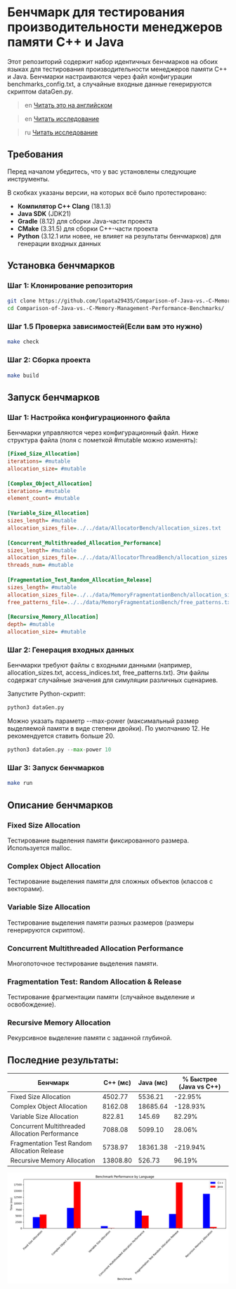 # Бенчмарк для тестирования производительности менеджеров памяти C++ и Java

Этот репозиторий содержит набор идентичных бенчмарков на обоих языках для тестирования производительности менеджеров памяти C++ и Java. Бенчмарки настраиваются через файл конфигурации benchmarks_config.txt, а случайные входные данные генерируются скриптом dataGen.py.

> en [Читать это на английском](README.md)

> en [Читать исследование](Study_en.pdf)

> ru [Читать исследование](Study_ru.pdf)

## Требования

Перед началом убедитесь, что у вас установлены следующие инструменты.

В скобках указаны версии, на которых всё было протестировано:
- **Компилятор C++ Clang** (18.1.3)
- **Java SDK** (JDK21)
- **Gradle** (8.12) для сборки Java-части проекта
- **CMake** (3.31.5) для сборки C++-части проекта
- **Python** (3.12.1 или новее, не влияет на результаты бенчмарков) для генерации входных данных

## Установка бенчмарков
### Шаг 1: Клонирование репозитория
```bash
git clone https://github.com/lopata29435/Comparison-of-Java-vs.-C-Memory-Management-Performance-Benchmarks.git
cd Comparison-of-Java-vs.-C-Memory-Management-Performance-Benchmarks/
```

### Шаг 1.5 Проверка зависимостей(Если вам это нужно)
```bash
make check
```

### Шаг 2: Сборка проекта
```bash
make build
```

## Запуск бенчмарков
### Шаг 1: Настройка конфигурационного файла
Бенчмарки управляются через конфигурационный файл. Ниже структура файла (поля с пометкой #mutable можно изменять):
```ini
[Fixed_Size_Allocation]
iterations= #mutable
allocation_size= #mutable

[Complex_Object_Allocation]
iterations= #mutable
element_count= #mutable

[Variable_Size_Allocation]
sizes_length= #mutable
allocation_sizes_file=../../data/AllocatorBench/allocation_sizes.txt

[Concurrent_Multithreaded_Allocation_Performance]
sizes_length= #mutable
allocation_sizes_file=../../data/AllocatorThreadBench/allocation_sizes.txt
threads_num= #mutable

[Fragmentation_Test_Random_Allocation_Release]
sizes_length= #mutable
allocation_sizes_file=../../data/MemoryFragmentationBench/allocation_sizes.txt
free_patterns_file=../../data/MemoryFragmentationBench/free_patterns.txt

[Recursive_Memory_Allocation]
depth= #mutable
allocation_size= #mutable
```

### Шаг 2: Генерация входных данных
Бенчмарки требуют файлы с входными данными (например, allocation_sizes.txt, access_indices.txt, free_patterns.txt). Эти файлы содержат случайные значения для симуляции различных сценариев.

Запустите Python-скрипт:
```python
python3 dataGen.py
```
Можно указать параметр --max-power (максимальный размер выделяемой памяти в виде степени двойки). По умолчанию 12. Не рекомендуется ставить больше 20.
```python
python3 dataGen.py --max-power 10
```
### Шаг 3: Запуск бенчмарков
```bash
make run
```

## Описание бенчмарков
### Fixed Size Allocation
Тестирование выделения памяти фиксированного размера. Используется malloc.

### Complex Object Allocation
Тестирование выделения памяти для сложных объектов (классов с векторами).

### Variable Size Allocation
Тестирование выделения памяти разных размеров (размеры генерируются скриптом).

### Concurrent Multithreaded Allocation Performance
Многопоточное тестирование выделения памяти.

### Fragmentation Test: Random Allocation & Release
Тестирование фрагментации памяти (случайное выделение и освобождение).

### Recursive Memory Allocation
Рекурсивное выделение памяти с заданной глубиной.

## Последние результаты:
| Бенчмарк | C++ (мс) | Java (мс) | % Быстрее (Java vs C++) |
|-----------|-----------|-----------|--------------------------|
| Fixed Size Allocation | 4502.77 | 5536.21 | -22.95% |
| Complex Object Allocation | 8162.08 | 18685.64 | -128.93% |
| Variable Size Allocation | 822.81 | 145.69 | 82.29% |
| Concurrent Multithreaded Allocation Performance | 7088.08 | 5099.10 | 28.06% |
| Fragmentation Test Random Allocation Release | 5738.97 | 18361.38 | -219.94% |
| Recursive Memory Allocation | 13808.80 | 526.73 | 96.19% |

![Альтернативный текст](benchmark_chart.png "Benchmark results")
